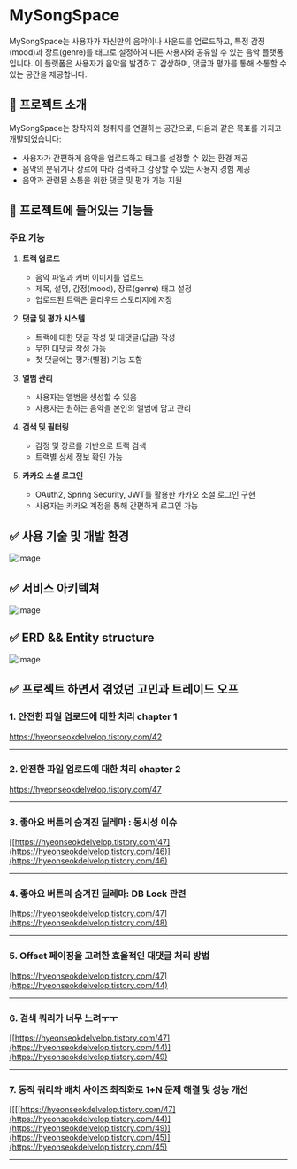 # MySongSpace

MySongSpace는 사용자가 자신만의 음악이나 사운드를 업로드하고, 
특정 감정(mood)과 장르(genre)를 태그로 설정하여 다른 사용자와 공유할 수 있는 음악 플랫폼입니다. 
이 플랫폼은 사용자가 음악을 발견하고 감상하며, 댓글과 평가를 통해 소통할 수 있는 공간을 제공합니다.

## 📝 프로젝트 소개

MySongSpace는 창작자와 청취자를 연결하는 공간으로, 다음과 같은 목표를 가지고 개발되었습니다:
- 사용자가 간편하게 음악을 업로드하고 태그를 설정할 수 있는 환경 제공
- 음악의 분위기나 장르에 따라 검색하고 감상할 수 있는 사용자 경험 제공
- 음악과 관련된 소통을 위한 댓글 및 평가 기능 지원

## 📌 프로젝트에 들어있는 기능들

### 주요 기능
1. **트랙 업로드**
   - 음악 파일과 커버 이미지를 업로드
   - 제목, 설명, 감정(mood), 장르(genre) 태그 설정
   - 업로드된 트랙은 클라우드 스토리지에 저장

2. **댓글 및 평가 시스템**
   - 트랙에 대한 댓글 작성 및 대댓글(답글) 작성
   - 무한 대댓글 작성 가능
   - 첫 댓글에는 평가(별점) 기능 포함

3. **앨범 관리**
   - 사용자는 앨범을 생성할 수 있음
   - 사용자는 원하는 음악을 본인의 앨범에 담고 관리

4. **검색 및 필터링**
   - 감정 및 장르를 기반으로 트랙 검색
   - 트랙별 상세 정보 확인 가능

6. **카카오 소셜 로그인**
   - OAuth2, Spring Security, JWT를 활용한 카카오 소셜 로그인 구현
   - 사용자는 카카오 계정을 통해 간편하게 로그인 가능
  
##   ✅ 사용 기술 및 개발 환경

![image](https://github.com/user-attachments/assets/86b2bc5e-5c85-49d5-983d-52cf877494e7)



##   ✅ 서비스 아키텍쳐

![image](https://github.com/user-attachments/assets/716c3cff-e531-45df-af38-d4e43a358cfc)


##   ✅ ERD && Entity structure

![image](https://github.com/user-attachments/assets/e81641f8-3e42-41ae-b3c8-c7854afc7a27)


##   ✅ 프로젝트 하면서 겪었던 고민과 트레이드 오프


### 1. 안전한 파일 업로드에 대한 처리 chapter 1

https://hyeonseokdelvelop.tistory.com/42

---
### 2. 안전한 파일 업로드에 대한 처리 chapter 2

https://hyeonseokdelvelop.tistory.com/47

---
### 3. 좋아요 버튼의 숨겨진 딜레마 : 동시성 이슈

[[https://hyeonseokdelvelop.tistory.com/47](https://hyeonseokdelvelop.tistory.com/46)](https://hyeonseokdelvelop.tistory.com/46)

---

### 4. 좋아요 버튼의 숨겨진 딜레마: DB Lock 관련

[https://hyeonseokdelvelop.tistory.com/47](https://hyeonseokdelvelop.tistory.com/48)

---

### 5. Offset 페이징을 고려한 효율적인 대댓글 처리 방법

[https://hyeonseokdelvelop.tistory.com/47](https://hyeonseokdelvelop.tistory.com/44)

---

### 6. 검색 쿼리가 너무 느려ㅜㅜ

[[https://hyeonseokdelvelop.tistory.com/47](https://hyeonseokdelvelop.tistory.com/44)](https://hyeonseokdelvelop.tistory.com/49)

---

### 7. 동적 쿼리와 배치 사이즈 최적화로 1+N 문제 해결 및 성능 개선

[[[[https://hyeonseokdelvelop.tistory.com/47](https://hyeonseokdelvelop.tistory.com/44)](https://hyeonseokdelvelop.tistory.com/49)](https://hyeonseokdelvelop.tistory.com/45)](https://hyeonseokdelvelop.tistory.com/45)

---

